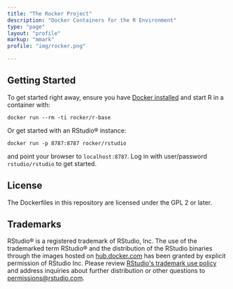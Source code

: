 ```yaml
---
title: "The Rocker Project"
description: "Docker Containers for the R Environment"
type: "page"
layout: "profile"
markup: "mmark"
profile: "img/rocker.png"

---
```



## Getting Started ##

To get started right away, ensure you have [Docker installed](https://docs.docker.com/installation/) and start R in a container with: 

```
docker run --rm -ti rocker/r-base
```

Or get started with an RStudio® instance:

```
docker run -p 8787:8787 rocker/rstudio
```

and point your browser to `localhost:8787`.  Log in with user/password `rstudio/rstudio` to get started.


## License ##

The Dockerfiles in this repository are licensed under the GPL 2 or later.

## Trademarks ##

RStudio® is a registered trademark of RStudio, Inc.  The use of the trademarked term RStudio® and the distribution of the RStudio binaries through the images hosted on [hub.docker.com](https://registry.hub.docker.com/) has been granted by explicit permission of RStudio Inc.  Please review [RStudio's trademark use policy](http://www.rstudio.com/about/trademark/) and address inquiries about further distribution or other questions to [permissions@rstudio.com](emailto:permissions@rstudio.com).


